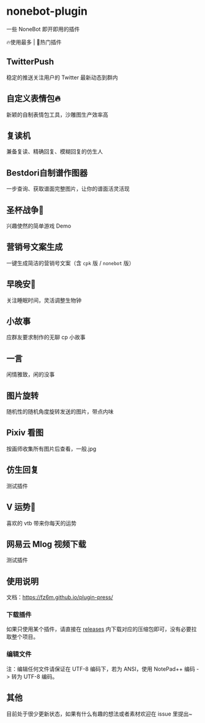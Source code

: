 # nonebot-plugin

一些 NoneBot 即开即用的插件

🔥使用最多 | 🚀热门插件

## TwitterPush
稳定的推送关注用户的 Twitter 最新动态到群内

## 自定义表情包🔥
新颖的自制表情包工具，沙雕图生产效率高

## 复读机
兼备复读、精确回复、模糊回复的仿生人

## Bestdori自制谱作图器
一步查询、获取谱面完整图片，让你的谱面活灵活现

## 圣杯战争🚀
兴趣使然的简单游戏 Demo

## 营销号文案生成
一键生成简洁的营销号文案（含 `cpk` 版 / `nonebot` 版）

## 早晚安🚀
关注睡眠时间，灵活调整生物钟

## 小故事
应群友要求制作的无聊 cp 小故事

## 一言
闲情雅致，闲的没事

## 图片旋转
随机性的随机角度旋转发送的图片，带点内味

## Pixiv 看图
按画师收集所有图片后查看，一般.jpg

## 仿生回复
测试插件

## V 运势🚀
喜欢的 vtb 带来你每天的运势

## 网易云 Mlog 视频下载
测试插件

## 使用说明
文档：https://fz6m.github.io/plugin-press/
### 下载插件
如果只使用某个插件，请直接在 [releases](https://github.com/fz6m/nonebot-plugin/releases) 内下载对应的压缩包即可，没有必要拉取整个项目。
### 编辑文件
注：编辑任何文件请保证在 UTF-8 编码下，若为 ANSI，使用 NotePad++ 编码 -> 转为 UTF-8 编码。

## 其他
目前处于很少更新状态，如果有什么有趣的想法或者素材欢迎在 issue 里提出~